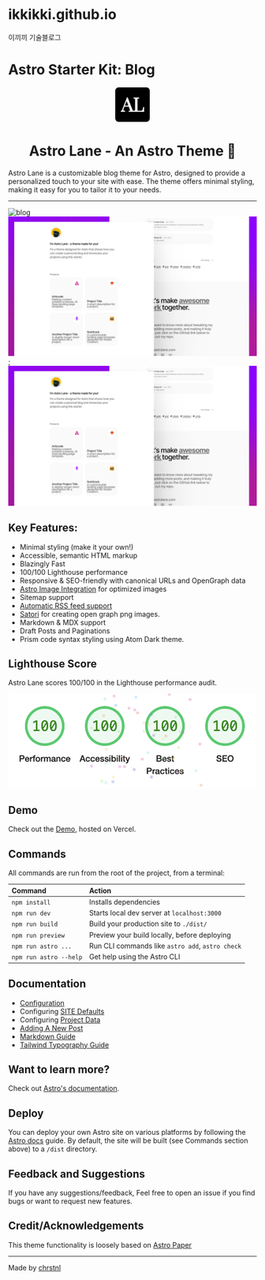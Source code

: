 # ikkikki.github.io

이끼끼 기술블로그

# Astro Starter Kit: Blog
<div align="center">
  <img alt="Astro Lane" src="/public/android-chrome-192x192.png" width="70" />
</div>

<h1 align="center">
  Astro Lane - An Astro Theme 🚀
</h1>

Astro Lane is a customizable blog theme for Astro, designed to provide a personalized touch to your site with ease. The theme offers minimal styling, making it easy for you to tailor it to your needs.

<hr>

![blog](https://user-images.githubusercontent.com/4677417/186189140-4ef17aac-c3c9-4918-a8c2-ce86ba1bb394.png)
![Astro Lane Mockup](/public/images/astro-lane.png);
![Astro Lane Mockup](/public/images/astro-lane.png)

## Key Features:

-   Minimal styling (make it your own!)
-   Accessible, semantic HTML markup
-   Blazingly Fast
-   100/100 Lighthouse performance
-   Responsive & SEO-friendly with canonical URLs and OpenGraph data
-   [Astro Image Integration](https://docs.astro.build/en/guides/integrations-guide/image/) for optimized images
-   Sitemap support
-   [Automatic RSS feed support](https://docs.astro.build/en/guides/rss)
-   [Satori](https://github.com/vercel/satori) for creating open graph png images.
-   Markdown & MDX support
-   Draft Posts and Paginations
-   Prism code syntax styling using Atom Dark theme.

## Lighthouse Score

Astro Lane scores 100/100 in the Lighthouse performance audit.

![Astro Lane Lighthouse Score](/astro-lane-lighthouse-score.png)

## Demo

Check out the [Demo](https://astro-lane.chrstnl.com/), hosted on Vercel.

## Commands

All commands are run from the root of the project, from a terminal:

| Command                | Action                                           |
| :--------------------- | :----------------------------------------------- |
| `npm install`          | Installs dependencies                            |
| `npm run dev`          | Starts local dev server at `localhost:3000`      |
| `npm run build`        | Build your production site to `./dist/`          |
| `npm run preview`      | Preview your build locally, before deploying     |
| `npm run astro ...`    | Run CLI commands like `astro add`, `astro check` |
| `npm run astro --help` | Get help using the Astro CLI                     |

## Documentation

-   [Configuration](https://astro-lane.chrstnl.com/blog/how-to-configure-astro-lane)
-   Configuring [SITE Defaults](https://astro-lane.chrstnl.com/blog/how-to-configure-astro-lane#configuring-site-defaults)
-   Configuring [Project Data](https://astro-lane.chrstnl.com/blog/how-to-configure-astro-lane#configuring-project-data)
-   [Adding A New Post](https://astro-lane.chrstnl.com/blog/adding-new-post)
-   [Markdown Guide](https://astro-lane.chrstnl.com/blog/markdown-style-guide)
-   [Tailwind Typography Guide](https://astro-lane.chrstnl.com/blog/tailwind-typography)

## Want to learn more?

Check out [Astro's documentation](https://docs.astro.build).

## Deploy

You can deploy your own Astro site on various platforms by following the [Astro docs](https://docs.astro.build/en/guides/deploy/) guide. By default, the site will be built (see Commands section above) to a `/dist` directory.

## Feedback and Suggestions

If you have any suggestions/feedback, Feel free to open an issue if you find bugs or want to request new features.

## Credit/Acknowledgements

This theme functionality is loosely based on [Astro Paper](https://github.com/satnaing/astro-paper)

---

Made by [chrstnl](https://www.chrstnl.com/)
